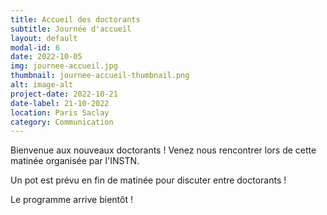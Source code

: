 ```yaml
---
title: Accueil des doctorants
subtitle: Journée d'accueil
layout: default
modal-id: 6
date: 2022-10-05
img: journee-accueil.jpg
thumbnail: journee-accueil-thumbnail.png
alt: image-alt
project-date: 2022-10-21
date-label: 21-10-2022
location: Paris Saclay
category: Communication
---
```

Bienvenue aux nouveaux doctorants ! Venez nous rencontrer lors de cette matinée organisée par l'INSTN.

Un pot est prévu en fin de matinée pour discuter entre doctorants !

Le programme arrive bientôt !